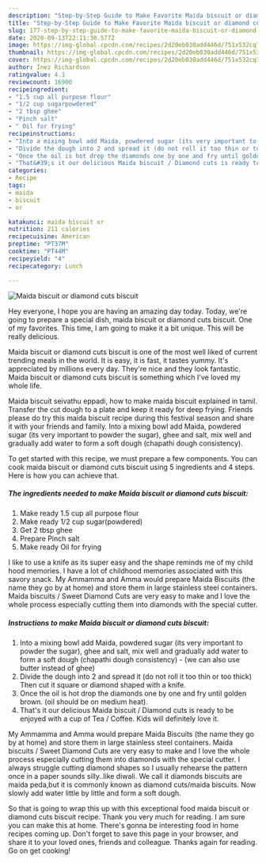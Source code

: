 ```yaml
---
description: "Step-by-Step Guide to Make Favorite Maida biscuit or diamond cuts biscuit"
title: "Step-by-Step Guide to Make Favorite Maida biscuit or diamond cuts biscuit"
slug: 177-step-by-step-guide-to-make-favorite-maida-biscuit-or-diamond-cuts-biscuit
date: 2020-09-13T22:11:30.577Z
image: https://img-global.cpcdn.com/recipes/2d20eb030add446d/751x532cq70/maida-biscuit-or-diamond-cuts-biscuit-recipe-main-photo.jpg
thumbnail: https://img-global.cpcdn.com/recipes/2d20eb030add446d/751x532cq70/maida-biscuit-or-diamond-cuts-biscuit-recipe-main-photo.jpg
cover: https://img-global.cpcdn.com/recipes/2d20eb030add446d/751x532cq70/maida-biscuit-or-diamond-cuts-biscuit-recipe-main-photo.jpg
author: Inez Richardson
ratingvalue: 4.1
reviewcount: 16900
recipeingredient:
- "1.5 cup all purpose flour"
- "1/2 cup sugarpowdered"
- "2 tbsp ghee"
- "Pinch salt"
- " Oil for frying"
recipeinstructions:
- "Into a mixing bowl add Maida, powdered sugar (its very important to powder the sugar), ghee and salt, mix well and gradually add water to form a soft dough (chapathi dough consistency) (we can also use butter instead of ghee)"
- "Divide the dough into 2 and spread it (do not roll it too thin or too thick) Then cut it square or diamond shaped with a knife."
- "Once the oil is hot drop the diamonds one by one and fry until golden brown. (oil should be on medium heat)."
- "That&#39;s it our delicious Maida biscuit / Diamond cuts is ready to be enjoyed with a cup of Tea / Coffee. Kids will definitely love it."
categories:
- Recipe
tags:
- maida
- biscuit
- or

katakunci: maida biscuit or 
nutrition: 211 calories
recipecuisine: American
preptime: "PT37M"
cooktime: "PT44M"
recipeyield: "4"
recipecategory: Lunch

---
```



![Maida biscuit or diamond cuts biscuit](https://img-global.cpcdn.com/recipes/2d20eb030add446d/751x532cq70/maida-biscuit-or-diamond-cuts-biscuit-recipe-main-photo.jpg)

Hey everyone, I hope you are having an amazing day today. Today, we're going to prepare a special dish, maida biscuit or diamond cuts biscuit. One of my favorites. This time, I am going to make it a bit unique. This will be really delicious.

Maida biscuit or diamond cuts biscuit is one of the most well liked of current trending meals in the world. It is easy, it is fast, it tastes yummy. It's appreciated by millions every day. They're nice and they look fantastic. Maida biscuit or diamond cuts biscuit is something which I've loved my whole life.

Maida biscuit seivathu eppadi, how to make maida biscuit explained in tamil. Transfer the cut dough to a plate and keep it ready for deep frying. Friends please do try this maida biscuit recipe during this festival season and share it with your friends and family. Into a mixing bowl add Maida, powdered sugar (its very important to powder the sugar), ghee and salt, mix well and gradually add water to form a soft dough (chapathi dough consistency).


To get started with this recipe, we must prepare a few components. You can cook maida biscuit or diamond cuts biscuit using 5 ingredients and 4 steps. Here is how you can achieve that.

<!--inarticleads1-->

##### The ingredients needed to make Maida biscuit or diamond cuts biscuit:

1. Make ready 1.5 cup all purpose flour
1. Make ready 1/2 cup sugar(powdered)
1. Get 2 tbsp ghee
1. Prepare Pinch salt
1. Make ready  Oil for frying


I like to use a knife as its super easy and the shape reminds me of my child hood memories. I have a lot of childhood memories associated with this savory snack. My Ammamma and Amma would prepare Maida Biscuits (the name they go by at home) and store them in large stainless steel containers. Maida biscuits / Sweet Diamond Cuts are very easy to make and I love the whole process especially cutting them into diamonds with the special cutter. 

<!--inarticleads2-->

##### Instructions to make Maida biscuit or diamond cuts biscuit:

1. Into a mixing bowl add Maida, powdered sugar (its very important to powder the sugar), ghee and salt, mix well and gradually add water to form a soft dough (chapathi dough consistency) - (we can also use butter instead of ghee)
1. Divide the dough into 2 and spread it (do not roll it too thin or too thick) Then cut it square or diamond shaped with a knife.
1. Once the oil is hot drop the diamonds one by one and fry until golden brown. (oil should be on medium heat).
1. That&#39;s it our delicious Maida biscuit / Diamond cuts is ready to be enjoyed with a cup of Tea / Coffee. Kids will definitely love it.


My Ammamma and Amma would prepare Maida Biscuits (the name they go by at home) and store them in large stainless steel containers. Maida biscuits / Sweet Diamond Cuts are very easy to make and I love the whole process especially cutting them into diamonds with the special cutter. I always struggle cutting diamond shapes so I usually rehearse the pattern once in a paper sounds silly..like diwali. We call it diamonds biscuits are maida peda,but it is commonly known as diamond cuts/maida biscuits. Now slowly add water little by little and form a soft dough. 

So that is going to wrap this up with this exceptional food maida biscuit or diamond cuts biscuit recipe. Thank you very much for reading. I am sure you can make this at home. There's gonna be interesting food in home recipes coming up. Don't forget to save this page in your browser, and share it to your loved ones, friends and colleague. Thanks again for reading. Go on get cooking!
